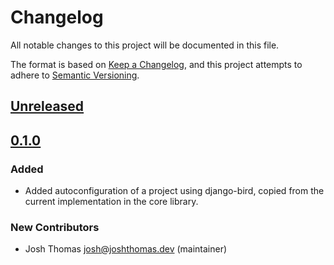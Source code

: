 # Changelog

All notable changes to this project will be documented in this file.

The format is based on [Keep a Changelog](https://keepachangelog.com/en/1.0.0/),
and this project attempts to adhere to [Semantic Versioning](https://semver.org/spec/v2.0.0.html).

<!--
## [${version}]
### Added - for new features
### Changed - for changes in existing functionality
### Deprecated - for soon-to-be removed features
### Removed - for now removed features
### Fixed - for any bug fixes
### Security - in case of vulnerabilities
[${version}]: https://github.com/joshuadavidthomas/django-bird/releases/tag/v${version}
-->

## [Unreleased]

## [0.1.0]

### Added

- Added autoconfiguration of a project using django-bird, copied from the current implementation in the core library.

### New Contributors

- Josh Thomas <josh@joshthomas.dev> (maintainer)

[unreleased]: https://github.com/joshuadavidthomas/django-bird-autoconf/compare/v0.1.0...HEAD
[0.1.0]: https://github.com/joshuadavidthomas/django-bird-autoconf/releases/tag/v0.1.0
